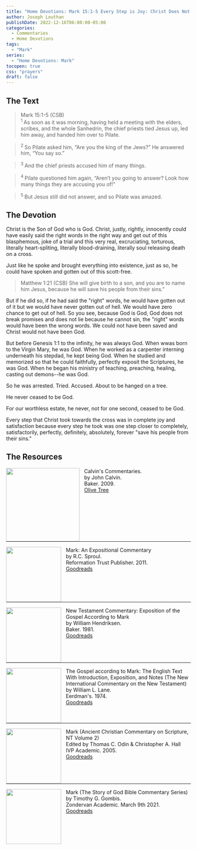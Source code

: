 ```yaml
---
title: "Home Devotions: Mark 15:1-5 Every Step is Joy: Christ Does Not Defend Himself For Us"
author: Joseph Louthan
publishDate: 2022-12-16T06:00:00-05:00
categories:
  - Commentaries
  - Home Devotions
tags:
  - "Mark"
series:
  - "Home Devotions: Mark"
tocopen: true
css: "prayers"
draft: false
---
```

## The Text

>Mark 15:1-5 (CSB)  
><sup> 1 </sup> As soon as it was morning, having held a meeting with the elders, scribes, and the whole Sanhedrin, the chief priests tied Jesus up, led him away, and handed him over to Pilate. 

><sup> 2 </sup> So Pilate asked him, “Are you the king of the Jews?” He answered him, “You say so.” 

><sup> 3 </sup> And the chief priests accused him of many things. 

><sup> 4 </sup> Pilate questioned him again, “Aren’t you going to answer? Look how many things they are accusing you of!” 

><sup> 5 </sup> But Jesus still did not answer, and so Pilate was amazed. 

## The Devotion

Christ is the Son of God who is God. Christ, justly, rightly, innocently could have easily said the right words in the right way and get out of this blasphemous, joke of a trial and this very real, excruciating, torturous, literally heart-spliting, literally blood-draining, literally soul releasing death on a cross.

Just like he spoke and brought everything into existence, just as so, he could have spoken and gotten out of this scott-free.

>Matthew 1:21 (CSB) She will give birth to a son, and you are to name him Jesus, because he will save his people from their sins.”

But if he did so, if he had said the "right" words, he would have gotten out of it but we would have never gotten out of hell. We would have zero chance to get out of hell. So you see, because God is God, God does not break promises and does not lie because he cannot sin, the "right" words would have been the wrong words. We could not have been saved and Christ would not have been God.

But before Genesis 1:1 to the infinity, he was always God. When wwas born to the Virgin Mary, he was God. When he worked as a carpenter interning underneath his stepdad, he kept being God. When he studied and memorized so that he could faithfully, perfectly exposit the Scriptures, he was God. When he began his ministry of teaching, preaching, healing, casting out demons--he was God.

So he was arrested. Tried. Accused. About to be hanged on a tree.

He never ceased to be God.

For our worthless estate, he never, not for one second, ceased to be God.

Every step that Christ took towards the cross was in complete joy and satisfaction because every step he took was one step closer to completely, satisfactorily, perfectly, definitely, absolutely, forever "save his people from their sins."

## The Resources

<p style="clear:both;">

<img src="/images/resources/commentary-calvin-set.png" align="left" width="200" style="padding-right: 10px" />Calvin's Commentaries.  
by John Calvin.  
Baker. 2009.  
[Olive Tree](https://www.olivetree.com/store/product.php?productid=17517)

<p style="clear:both;">

---

<img src="/images/resources/commentary-mark-sproul.jpg" align="left" width="150" style="padding-right: 10px" />Mark: An Expositional Commentary  
by R.C. Sproul.  
Reformation Trust Publisher. 2011.  
[Goodreads](https://www.goodreads.com/book/show/13329901-mark?ac=1&from_search=true&qid=AjPCOwNAXj&rank=1)

<p style="clear:both;">

---

<img src="/images/resources/commentary-mark-hendriksen.jpg" align="left" width="150" style="padding-right: 10px" />New Testament Commentary: Exposition of the Gospel According to Mark  
by William Hendriksen.  
Baker. 1981.  
[Goodreads](https://www.goodreads.com/book/show/2365098.Mark)

<p style="clear:both;">

---

<img src="/images/resources/commentary-mark-lane.jpg" align="left" width="150" style="padding-right: 10px" />The Gospel according to Mark: The English Text With Introduction, Exposition, and Notes (The New International Commentary on the New Testament)  
by William L. Lane.  
Eerdman's. 1974.  
[Goodreads](https://www.goodreads.com/book/show/978619.The_Gospel_of_Mark?from_search=true&from_srp=true&qid=UOUMUiJ7z4&rank=2)

<p style="clear:both;">

---

<img src="/images/resources/commentary-mark-oden.jpg" align="left" width="150" style="padding-right: 10px" />Mark (Ancient Christian Commentary on Scripture, NT Volume 2)  
Edited by Thomas C. Odin & Christopher A. Hall  
IVP Academic. 2005.  
[Goodreads](https://www.goodreads.com/book/show/33015669-mark)

<p style="clear:both;">

---

<img src="/images/resources/commentary-mark-gombis.jpg" align="left" width="150" style="padding-right: 10px" />Mark (The Story of God Bible Commentary Series)  
by Timothy G. Gombis.   
Zondervan Academic. March 9th 2021.  
[Goodreads](https://www.goodreads.com/book/show/54287613-mark)

<p style="clear:both;">
